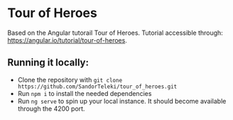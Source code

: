 # Tour of Heroes

Based on the Angular tutorail Tour of Heroes. Tutorial accessible through: https://angular.io/tutorial/tour-of-heroes.

## Running it locally:
- Clone the repository with `git clone https://github.com/SandorTeleki/tour_of_heroes.git`
- Run `npm i` to install the needed dependencies
- Run `ng serve` to spin up your local instance. It should become available through the 4200 port.

